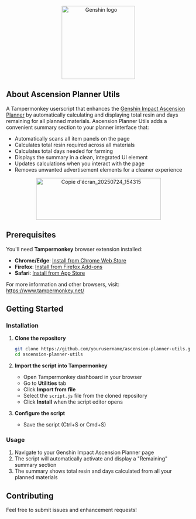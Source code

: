 <p align="center">
  <img src="https://github.com/user-attachments/assets/a54ae38d-d0b3-44f1-9610-370240dda4a0" alt="Genshin logo" width="200px">
</p>

## About Ascension Planner Utils

A Tampermonkey userscript that enhances the [Genshin Impact Ascension Planner](https://genshin-center.com/planner) by automatically calculating and displaying total resin and days remaining for all planned materials.
Ascension Planner Utils adds a convenient summary section to your planner interface that:

- Automatically scans all item panels on the page
- Calculates total resin required across all materials
- Calculates total days needed for farming
- Displays the summary in a clean, integrated UI element
- Updates calculations when you interact with the page
- Removes unwanted advertisement elements for a cleaner experience

<p align="center">
  <img width="341" height="114" alt="Copie d'écran_20250724_154315" src="https://github.com/user-attachments/assets/61a7fef2-17c0-43c3-872e-369811df6182" width="200px" />
</p>

## Prerequisites

You'll need **Tampermonkey** browser extension installed:

- **Chrome/Edge**: [Install from Chrome Web Store](https://chrome.google.com/webstore/detail/tampermonkey/dhdgffkkebhmkfjojejmpbldmpobfkfo)
- **Firefox**: [Install from Firefox Add-ons](https://addons.mozilla.org/en-US/firefox/addon/tampermonkey/)
- **Safari**: [Install from App Store](https://apps.apple.com/us/app/tampermonkey/id1482490089)

For more information and other browsers, visit: https://www.tampermonkey.net/

## Getting Started

### Installation

1. **Clone the repository**
   ```bash
   git clone https://github.com/yourusername/ascension-planner-utils.git
   cd ascension-planner-utils
   ```

2. **Import the script into Tampermonkey**
   - Open Tampermonkey dashboard in your browser
   - Go to **Utilities** tab
   - Click **Import from file**
   - Select the `script.js` file from the cloned repository
   - Click **Install** when the script editor opens

3. **Configure the script**
   - Save the script (Ctrl+S or Cmd+S)

### Usage

1. Navigate to your Genshin Impact Ascension Planner page
2. The script will automatically activate and display a "Remaining" summary section
3. The summary shows total resin and days calculated from all your planned materials

## Contributing

Feel free to submit issues and enhancement requests!
